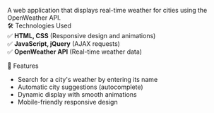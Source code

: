 
A web application that displays real-time weather for cities using the OpenWeather API.  
 🛠️ Technologies Used  
✅ **HTML, CSS** (Responsive design and animations)  
✅ **JavaScript, jQuery** (AJAX requests)  
✅ **OpenWeather API** (Real-time weather data)  

 📌 Features  
- Search for a city's weather by entering its name  
- Automatic city suggestions (autocomplete)  
- Dynamic display with smooth animations  
- Mobile-friendly responsive design  

